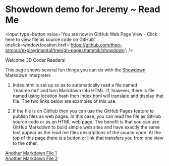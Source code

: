 Showdown demo for Jeremy ~ Read Me
===

<span style=display:none; >[You are now in GitHub source code view - click here to view as web page]( http://theo-armour.github.io/explayrimental/tammik/showdown/ "View file as a web page." ) </span>
<input type=button value='You are now in GitHub Web Page View - Click here to view file as source code on GitHub' onclick=window.location.href='https://github.com/theo-armour/explayrimental/tree/gh-pages/tammik/showdown'; />


Welcome 3D Coder Readers!

This page shows several fun things you can do with the [Showdown]( https://github.com/showdownjs/showdown ) Markdown interpreter.

1. Index.html is set up so as to automatically read a file named 'readme.md' and turn Markdown into HTML.
If, however, there is file named using location hash then index.html will translate and display that file.
The two links below are examples of this use.

2. If the file is on GitHub then you can use the GitHub Pages feature to publish files as web pages.
In this case, you can read the file as GitHub source code or as an HTML web page.
The benefit is that you can use GitHub Markdown to build simple web sites and have exactly the same text appear as the read me files descriptions of the source code.
At the top of this page there is a button or link that transfers you from one view to the other.
 


[Another Markdown File 1]( http://theo-armour.github.io/explayrimental/tammik/showdown/index.html#another-markdown-file-1.md)  
[Another Markdown File 2]( http://theo-armour.github.io/explayrimental/tammik/showdown/index.html#another-markdown-file-2.md)  

